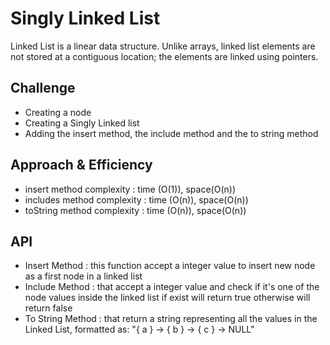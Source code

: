 # Singly Linked List
<!-- Short summary or background information -->
Linked List is a linear data structure. Unlike arrays, linked list elements are not stored at a contiguous location; the elements are linked using pointers.

## Challenge
<!-- Description of the challenge -->
- Creating a node 
- Creating a Singly Linked list 
- Adding the insert method, the include method and the to string method
## Approach & Efficiency
<!-- What approach did you take? Why? What is the Big O space/time for this approach? -->
- insert method complexity : time (O(1)), space(O(n))
- includes method complexity : time (O(n)), space(O(n))
- toString method complexity : time (O(n)), space(O(n))

## API
<!-- Description of each method publicly available to your Linked List -->
- Insert Method : this function accept a integer value to insert new node as a first node in a linked list 
- Include Method : that accept a integer value and check if it's one of the node values inside the linked list if exist will return true otherwise will return false
- To String Method : that return a string representing all the values in the Linked List, formatted as:
"{ a } -> { b } -> { c } -> NULL"